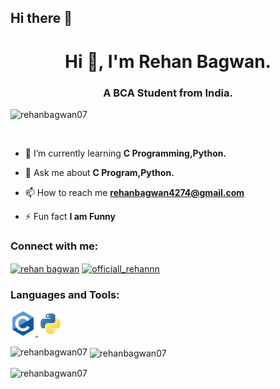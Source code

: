 ## Hi there 👋

<h1 align="center">Hi 👋, I'm Rehan Bagwan.</h1>
<h3 align="center">A BCA Student from India.</h3>

<p align="left"> <img src="https://komarev.com/ghpvc/?username=rehanbagwan07&label=Profile%20views&color=0e75b6&style=flat" alt="rehanbagwan07" /> </p>

<p align="left"> <a href="https://twitter.com/" target="blank"><img src="https://img.shields.io/twitter/follow/?logo=twitter&style=for-the-badge" alt="" /></a> </p>

- 🌱 I’m currently learning **C Programming,Python.**

- 💬 Ask me about **C Program,Python.**

- 📫 How to reach me **rehanbagwan4274@gmail.com**

- ⚡ Fun fact **I am Funny**

<h3 align="left">Connect with me:</h3>
<p align="left">
<a href="https://fb.com/rehan bagwan" target="blank"><img align="center" src="https://raw.githubusercontent.com/rahuldkjain/github-profile-readme-generator/master/src/images/icons/Social/facebook.svg" alt="rehan bagwan" height="30" width="40" /></a>
<a href="https://instagram.com/officiall_rehannn" target="blank"><img align="center" src="https://raw.githubusercontent.com/rahuldkjain/github-profile-readme-generator/master/src/images/icons/Social/instagram.svg" alt="officiall_rehannn" height="30" width="40" /></a>
</p>

<h3 align="left">Languages and Tools:</h3>
<p align="left"> <a href="https://www.cprogramming.com/" target="_blank" rel="noreferrer"> <img src="https://raw.githubusercontent.com/devicons/devicon/master/icons/c/c-original.svg" alt="c" width="40" height="40"/> </a> <a href="https://www.python.org" target="_blank" rel="noreferrer"> <img src="https://raw.githubusercontent.com/devicons/devicon/master/icons/python/python-original.svg" alt="python" width="40" height="40"/> </a> </p>

<p><img align="left" src="https://github-readme-stats.vercel.app/api/top-langs?username=rehanbagwan07&show_icons=true&locale=en&layout=compact" alt="rehanbagwan07" /></p>

<p>&nbsp;<img align="center" src="https://github-readme-stats.vercel.app/api?username=rehanbagwan07&show_icons=true&locale=en" alt="rehanbagwan07" /></p>

<p><img align="center" src="https://github-readme-streak-stats.herokuapp.com/?user=rehanbagwan07&" alt="rehanbagwan07" /></p>

